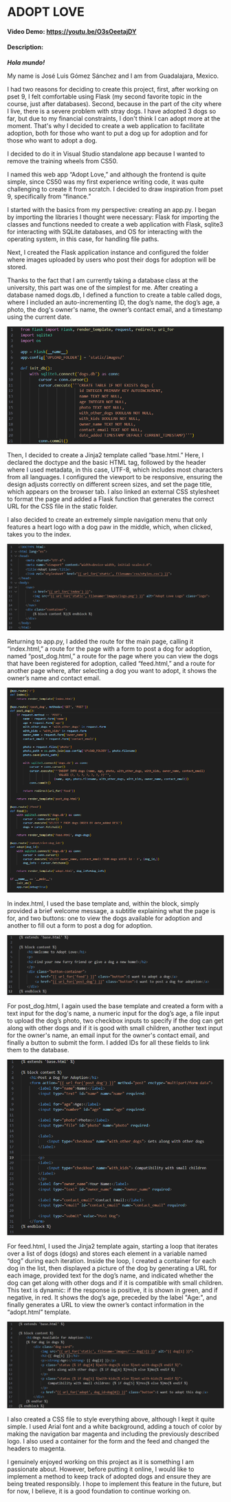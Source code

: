# ADOPT LOVE
#### Video Demo:  <https://youtu.be/O3sOeetajDY>
#### Description:
***Hola mundo!***

My name is José Luis Gómez Sánchez and I am from Guadalajara, Mexico.

I had two reasons for deciding to create this project, first, after working on pset 9, I felt comfortable using Flask (my second favorite topic in the course, just after databases). Second, because in the part of the city where I live, there is a severe problem with stray dogs. I have adopted 3 dogs so far, but due to my financial constraints, I don't think I can adopt more at the moment. That's why I decided to create a web application to facilitate adoption, both for those who want to put a dog up for adoption and for those who want to adopt a dog.

I decided to do it in Visual Studio standalone app because I wanted to remove the training wheels from CS50.

I named this web app “Adopt Love,” and although the frontend is quite simple, since CS50 was my first experience writing code, it was quite challenging to create it from scratch. I decided to draw inspiration from pset 9, specifically from “finance.”

I started with the basics from my perspective: creating an app.py. I began by importing the libraries I thought were necessary: Flask for importing the classes and functions needed to create a web application with Flask, sqlite3 for interacting with SQLite databases, and OS for interacting with the operating system, in this case, for handling file paths.

Next, I created the Flask application instance and configured the folder where images uploaded by users who post their dogs for adoption will be stored.

Thanks to the fact that I am currently taking a database class at the university, this part was one of the simplest for me. After creating a database named dogs.db, I defined a function to create a table called dogs, where I included an auto-incrementing ID, the dog’s name, the dog’s age, a photo, the dog's owner's name, the owner’s contact email, and a timestamp using the current date.

![app1](/assets/images/image1.png)

Then, I decided to create a Jinja2 template called “base.html.” Here, I declared the doctype and the basic HTML tag, followed by the header where I used metadata, in this case, UTF-8, which includes most characters from all languages. I configured the viewport to be responsive, ensuring the design adjusts correctly on different screen sizes, and set the page title, which appears on the browser tab. I also linked an external CSS stylesheet to format the page and added a Flask function that generates the correct URL for the CSS file in the static folder.

I also decided to create an extremely simple navigation menu that only features a heart logo with a dog paw in the middle, which, when clicked, takes you to the index.

![base template](/assets/images/image2.png)

Returning to app.py, I added the route for the main page, calling it “index.html,” a route for the page with a form to post a dog for adoption, named “post_dog.html,” a route for the page where you can view the dogs that have been registered for adoption, called “feed.html,” and a route for another page where, after selecting a dog you want to adopt, it shows the owner’s name and contact email.

![app2](/assets/images/image3.png)

In index.html, I used the base template and, within the block, simply provided a brief welcome message, a subtitle explaining what the page is for, and two buttons: one to view the dogs available for adoption and another to fill out a form to post a dog for adoption.

![Index](/assets/images/image4.png)

For post_dog.html, I again used the base template and created a form with a text input for the dog's name, a numeric input for the dog’s age, a file input to upload the dog’s photo, two checkbox inputs to specify if the dog can get along with other dogs and if it is good with small children, another text input for the owner's name, an email input for the owner's contact email, and finally a button to submit the form. I added IDs for all these fields to link them to the database.

![post_dog](/assets/images/image5.png)

For feed.html, I used the Jinja2 template again, starting a loop that iterates over a list of dogs (dogs) and stores each element in a variable named “dog” during each iteration. Inside the loop, I created a container for each dog in the list, then displayed a picture of the dog by generating a URL for each image, provided text for the dog’s name, and indicated whether the dog can get along with other dogs and if it is compatible with small children. This text is dynamic: if the response is positive, it is shown in green, and if negative, in red. It shows the dog’s age, preceded by the label "Age:", and finally generates a URL to view the owner’s contact information in the “adopt.html” template.

![feed](/assets/images/image6.png)

I also created a CSS file to style everything above, although I kept it quite simple. I used Arial font and a white background, adding a touch of color by making the navigation bar magenta and including the previously described logo. I also used a container for the form and the feed and changed the headers to magenta.

I genuinely enjoyed working on this project as it is something I am passionate about. However, before putting it online, I would like to implement a method to keep track of adopted dogs and ensure they are being treated responsibly. I hope to implement this feature in the future, but for now, I believe, it is a good foundation to continue working on.
